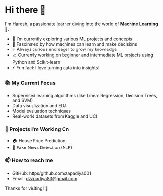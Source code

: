 # Hi there 👋

I'm Haresh, a passionate learner diving into the world of **Machine Learning** 🤖.

- 🔭 I’m currently exploring various ML projects and concepts
- 🧠 Fascinated by how machines can learn and make decisions
- 💡 Always curious and eager to grow my knowledge
- 📈 Currently working on beginner and intermediate ML projects using Python and Scikit-learn
- ⚡ Fun fact: I love turning data into insights!

### 📚 My Current Focus
- Supervised learning algorithms (like Linear Regression, Decision Trees, and SVM)
- Data visualization and EDA
- Model evaluation techniques
- Real-world datasets from Kaggle and UCI

### 📌 Projects I'm Working On
- 🏠 House Price Prediction
- 🔄 Fake News Detection (NLP)

### 📫 How to reach me
- GitHub: https/github.com/zapadiya001
- Email: dzapadiya83@gmail.com

Thanks for visiting! 🌟
